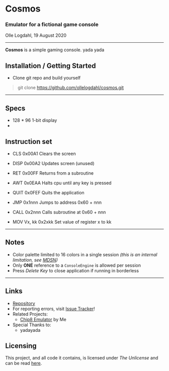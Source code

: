 # Cosmos
### Emulator for a fictional game console
Olle Logdahl, 19 August 2020

---
**Cosmos** is a simple gaming console. yada yada


## Installation / Getting Started
- Clone git repo and build yourself
> git clone https://github.com/ollelogdahl/cosmos.git

---

## Specs

- 128 * 96 1-bit display
- 

## Instruction set

- CLS					0x00A1
			Clears the screen
- DISP				0x00A2
			Updates screen (unused)
- RET					0x00FF
			Returns from a subroutine
- AWT					0x0EAA
			Halts cpu until any key is pressed
- QUIT				0x0FEF
			Quits the application

- JMP					0x1nnn
			Jumps to address 0x60 + nnn
- CALL				0x2nnn
			Calls subroutine at 0x60 + nnn
- MOV Vx, kk	0x2xkk
			Set value of register x to kk


---


## Notes
- Color palette limited to 16 colors in a single session *(this is an internal limitation, see [MDSN](https://docs.microsoft.com/en-us/windows/console/console-screen-buffer-infoex))*
- Only **ONE** reference to a `ConsoleEngine` is allowed per session
- Press *Delete Key* to close application if running in borderless
---

## Links

- [Repository](https://github.com/ollelogdahl/cosmos/)
- For reporting errors, visit [Issue Tracker](https://github.com/ollelogdahl/cosmos/issues)!
- Related Projects:
  - [Chip8 Emulator](http://github.com/ollelogdahl/chip8) by Me
- Special Thanks to:
  - yadayada

## Licensing

This project, and all code it contains, is licensed under *The Unlicense* and can be read [here](UNLICENSE).
